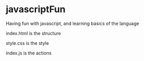 # javascriptFun

Having fun with javascript, and learning basics of the language

index.html is the structure

style.css is the style

index.js is the actions 